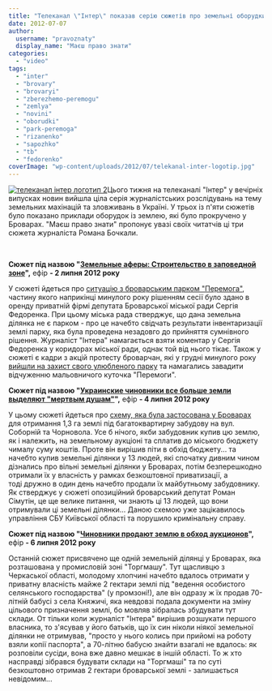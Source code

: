 ```yaml
---
title: "Телеканал \"Інтер\" показав серію сюжетів про земельні оборудки у Броварах"
date: 2012-07-07
author: 
  username: "pravoznaty"
  display_name: "Маєш право знати"
categories: 
  - "video"
tags: 
  - "inter"
  - "brovary"
  - "brovaryi"
  - "zberezhemo-peremogu"
  - "zemlya"
  - "novini"
  - "oborudki"
  - "park-peremoga"
  - "rizanenko"
  - "sapozhko"
  - "tb"
  - "fedorenko"
coverImage: "wp-content/uploads/2012/07/telekanal-inter-logotip.jpg"
---
```


[![](https://mpz.brovary.org/wp-content/uploads/2012/07/telekanal-inter-logotip-2.jpg "телеканал інтер логотип 2")](https://mpz.brovary.org/wp-content/uploads/2012/07/telekanal-inter-logotip-2.jpg)Цього тижня на телеканалі "Інтер" у вечірніх випусках новин вийшла ціла серія журналістських розслідувань на тему земельних махінацій та зловживань в Україні. У трьох із п'яти сюжетів було показано приклади оборудок із землею, які було прокручено у Броварах. "Маєш право знати" пропонує увазі своїх читатчів ці три сюжета журналіста Романа Бочкали.

 

**Сюжет під назвою "[Земельные аферы: Строительство в заповедной зоне](https://podrobnosti.ua/podrobnosti/2012/07/02/844821.html)",** ефір **- 2 липня 2012 року**

У сюжеті йдеться про [ситуацію з броварським парком "Перемога"](https://mpz.brovary.org/yak-brovarski-regionali-parkovu-zonu-zahopluvali/), частину якого наприкінці минулого року рішенням сесії було здано в оренду приватній фірмі депутата Броварської міської ради Сергія Федоренка. При цьому міська рада стверджує, що дана земельна ділянка не є парком - про це начебто свідчать результати інвентаризації землі парку, яка була проведена незадовго до прийняття сумнівного рішення. Журналіст "Інтера" намагається взяти коментар у Сергія Федоренка у коридорах міської ради, однак той від нього тікає. Також у сюжеті є кадри з акцій протесту броварчан, які у грудні минулого року [вийшли на захист свого улюбленого парку](https://mpz.brovary.org/u-brovarah-did-moroz-prosit-deputativ-ne-chipaty-park-peremoga/) та намагались завадити відчуженню мальовничого куточка "Перемоги".

**Сюжет під назвою "[Украинские чиновники все больше земли выделяют "мертвым душам"](https://podrobnosti.ua/podrobnosti/2012/07/04/845312.html)",** ефір **- 4 липня 2012 року**

У цьому сюжеті йдеться про [схему, яка була застосована у Броварах](https://mpz.brovary.org/hto-mig-zamoviti-napad-na-rizanenka/) для отримання 1,3 га землі під багатоквартирну забудову на вул. Соборній та Чорновола. Усе б нічого, якби забудовник купив цю землю, як і належить, на земельному аукціоні та сплатив до міського бюджету чималу суму коштів. Проте він вирішив піти в обхід бюджету... та начебто купив земельні ділянки у 13 людей, які спочатку дивним чином дізнались про вільні земельні ділянки у Броварах, потім безперешкодно отримали їх у власність у рамках безкоштовної приватизації, а тоді дружно в один день начебто продали їх майбутньому забудовнику. Як стверджує у сюжеті опозиційний броварський депутат Роман Сімутін, це ще велике питання, чи знають ці 13 людей, що вони отримували ці земельні ділянки... Даною схемою уже зацікавилось управління СБУ Київської області та порушило кримінальну справу.

**Сюжет під назвою "[Чиновники продают землю в обход аукционов](https://podrobnosti.ua/podrobnosti/2012/07/06/845711.html)",** ефір **- 6 липня 2012 року**

Останній сюжет присвячено ще одній земельній ділянці у Броварах, яка розташована у промисловій зоні "Торгмашу". Тут щасливцю з Черкаської області, молодому хлопчині начебто вдалось отримати у приватну власність майже 2 гектари землі під "ведення особистого селянського господарства" (у промзоні!), але він одразу ж їх продав 70-літній бабусі з села Княжичі, яка невдовзі подала документи на зміну цільового призначення землі, бо мовляв зібралась збудувати тут склади. От тільки коли журналіст "Інтера" вирішив розшукати першого власника, то з'ясував у його батьків, що їх син ніколи ніякої земельної ділянки не отримував, "просто у нього колись при прийомі на роботу взяли копії паспорта", а 70-літню бабусю знайти взагалі не вдалось: як розповіли сусіди, вона вже давно мешкає в іншій області. То ж хто насправді зібрався будувати склади на "Торгмаші" та по суті безкоштовно отримав 2 гектари броварської землі - залишається невідомим...

